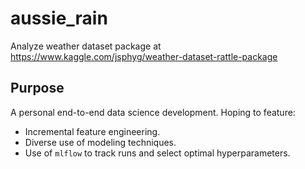 # aussie_rain
Analyze weather dataset package at https://www.kaggle.com/jsphyg/weather-dataset-rattle-package

## Purpose
A personal end-to-end data science development. Hoping to feature:
* Incremental feature engineering.
* Diverse use of modeling techniques.
* Use of `mlflow` to track runs and select optimal hyperparameters.
